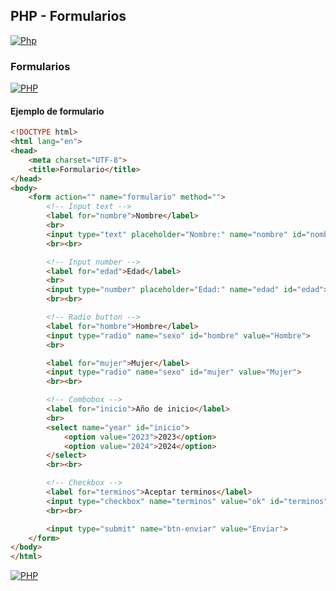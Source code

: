 ## PHP - Formularios
[![Php](https://img.shields.io/badge/Php_formularios-787CB5?style=for-the-badge&logo=php&logoColor=white&labelColor=101010)](https://github.com/Alberto-mt/PHP/blob/main/PHP/Apuntes_form/index.md)

### Formularios
[![PHP](https://img.shields.io/badge/Formularios-447ac0?style=for-the-badge&logo=php&logoColor=white&labelColor=101010)](https://github.com/Alberto-mt/PHP/blob/main/PHP/Apuntes_form/categories/Formularios.md)

#### Ejemplo de formulario
```html
<!DOCTYPE html>
<html lang="en">
<head>
	<meta charset="UTF-8">
	<title>Formulario</title>
</head>
<body>
	<form action="" name="formulario" method="">
		<!-- Input text -->
		<label for="nombre">Nombre</label>
		<br>
		<input type="text" placeholder="Nombre:" name="nombre" id="nombre">
		<br><br>

		<!-- Input number -->
		<label for="edad">Edad</label>
		<br>
		<input type="number" placeholder="Edad:" name="edad" id="edad">
		<br><br>

		<!-- Radio button -->
		<label for="hombre">Hombre</label>
		<input type="radio" name="sexo" id="hombre" value="Hombre">
		<br>

		<label for="mujer">Mujer</label>
		<input type="radio" name="sexo" id="mujer" value="Mujer">
		<br><br>

		<!-- Combobox -->
		<label for="inicio">Año de inicio</label>
		<br>
		<select name="year" id="inicio">
			<option value="2023">2023</option>
			<option value="2024">2024</option>
		</select>
		<br><br>

		<!-- Checkbox -->
		<label for="terminos">Aceptar terminos</label>
		<input type="checkbox" name="terminos" value="ok" id="terminos">
		<br><br>

		<input type="submit" name="btn-enviar" value="Enviar">
	</form>
</body>
</html>
```


[![PHP](https://img.shields.io/badge/Formularios-447ac0?style=for-the-badge&label=&#9650;&logoColor=white&labelColor=101010)](https://github.com/Alberto-mt/PHP/blob/main/PHP/Apuntes_form/categories/Formularios.md)
